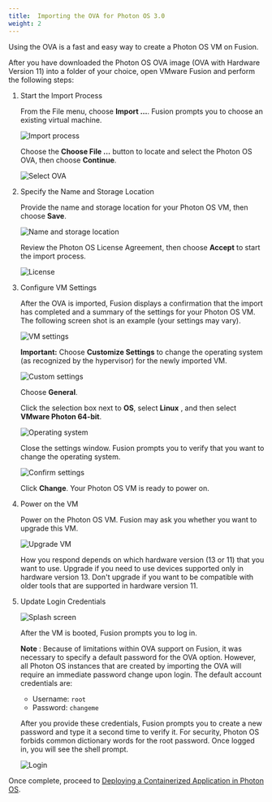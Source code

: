 ```yaml
---
title:  Importing the OVA for Photon OS 3.0
weight: 2
---
```



Using the OVA is a fast and easy way to create a Photon OS VM on Fusion.

After you have downloaded the Photon OS OVA image (OVA with Hardware Version 11) into a folder of your choice, open VMware Fusion and perform the following steps:

1. Start the Import Process

    From the File menu, choose **Import …**. Fusion prompts you to choose an existing virtual machine.

    ![Import process](../../images/fs-ova-import.png)

    Choose the **Choose File …**  button to locate and select the Photon OS OVA, then choose **Continue**.

    ![Select OVA ](../../images/fs-ova-selected.png)

1. Specify the Name and Storage Location

    Provide the name and storage location for your Photon OS VM, then choose **Save**.
    
    ![Name and storage location](../../images/fs-ova-name.png)
    
    Review the Photon OS License Agreement, then choose **Accept** to start the import process.
    
    ![License](../../images/fs-ova-license.png)

1. Configure VM Settings

    After the OVA is imported, Fusion displays a confirmation that the import has completed and a summary of the settings for your Photon OS VM. The following screen shot is an example (your settings may vary).
    
    ![VM settings](../../images/fs-ova-finish.png)
    
    **Important:** Choose **Customize Settings**  to change the operating system (as recognized by the hypervisor) for the newly imported VM.
    
    ![Custom settings](../../images/fs-ova-settings.png)
    
    Choose **General**.
    
    Click the selection box next to **OS**, select **Linux** , and then select **VMware Photon 64-bit**.
    
    ![Operating system](../../images/fs-ova-os.png)
    
    Close the settings window. Fusion prompts you to verify that you want to change the operating system.
    
    ![Confirm settings](../../images/fs-ova-os-confirm.png)
    
    Click **Change**. Your Photon OS VM is ready to power on.

1. Power on the VM

    Power on the Photon OS VM. Fusion may ask you whether you want to upgrade this VM.
    
    ![Upgrade VM](../../images/fs-ova-upgrade.png)
    
    How you respond depends on which hardware version (13 or 11) that you want to use. Upgrade if you need to use devices supported only in hardware version 13. Don't upgrade if you want to be compatible with older tools that are supported in hardware version 11.

1. Update Login Credentials

    ![Splash screen](../../images/fs-ova-splash.png)
    
    After the VM is booted, Fusion prompts you to log in.
    
    **Note** : Because of limitations within OVA support on Fusion, it was necessary to specify a default password for the OVA option. However, all Photon OS instances that are created by importing the OVA will require an immediate password change upon login. The default account credentials are:
    
    - Username: ``root``
    - Password: ``changeme``
    
    After you provide these credentials, Fusion prompts you to create a new password and type it a second time to verify it. For security, Photon OS forbids common dictionary words for the root password. Once logged in, you will see the shell prompt.
    
    ![Login](../../images/fs-ova-login.png)
    
Once complete, proceed to [Deploying a Containerized Application in Photon OS](../../deploying-a-containerized-application-in-photon-os/).